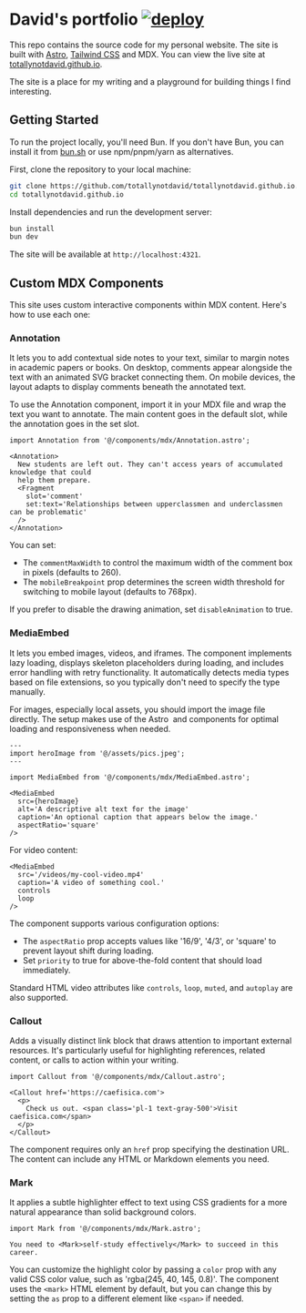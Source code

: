 # David's portfolio [![deploy](https://github.com/totallynotdavid/totallynotdavid.github.io/actions/workflows/deploy.yml/badge.svg)](https://github.com/totallynotdavid/totallynotdavid.github.io/actions/workflows/deploy.yml)

This repo contains the source code for my personal website. The site is built with
[Astro](https://astro.build/), [Tailwind CSS](https://tailwindcss.com/) and MDX. You can
view the live site at [totallynotdavid.github.io](https://totallynotdavid.github.io).

The site is a place for my writing and a playground for building things I find
interesting.

## Getting Started

To run the project locally, you'll need Bun. If you don't have Bun, you can install it
from [bun.sh](https://bun.sh/) or use npm/pnpm/yarn as alternatives.

First, clone the repository to your local machine:

```bash
git clone https://github.com/totallynotdavid/totallynotdavid.github.io.git
cd totallynotdavid.github.io
```

Install dependencies and run the development server:

```bash
bun install
bun dev
```

The site will be available at `http://localhost:4321`.

## Custom MDX Components

This site uses custom interactive components within MDX content. Here's how to use each
one:

### Annotation

It lets you to add contextual side notes to your text, similar to margin notes in academic
papers or books. On desktop, comments appear alongside the text with an animated SVG
bracket connecting them. On mobile devices, the layout adapts to display comments beneath
the annotated text.

To use the Annotation component, import it in your MDX file and wrap the text you want to
annotate. The main content goes in the default slot, while the annotation goes in the set
slot.

```mdx
import Annotation from '@/components/mdx/Annotation.astro';

<Annotation>
  New students are left out. They can't access years of accumulated knowledge that could
  help them prepare.
  <Fragment
    slot='comment'
    set:text='Relationships between upperclassmen and underclassmen can be problematic'
  />
</Annotation>
```

You can set:

- The `commentMaxWidth` to control the maximum width of the comment box in pixels
  (defaults to 260).
- The `mobileBreakpoint` prop determines the screen width threshold for switching to
  mobile layout (defaults to 768px).

If you prefer to disable the drawing animation, set `disableAnimation` to true.

### MediaEmbed

It lets you embed images, videos, and iframes. The component implements lazy loading,
displays skeleton placeholders during loading, and includes error handling with retry
functionality. It automatically detects media types based on file extensions, so you
typically don't need to specify the type manually.

For images, especially local assets, you should import the image file directly. The setup
makes use of the Astro <Image/> and <Picture/> components for optimal loading and
responsiveness when needed.

```mdx
---
import heroImage from '@/assets/pics.jpeg';
---

import MediaEmbed from '@/components/mdx/MediaEmbed.astro';

<MediaEmbed
  src={heroImage}
  alt='A descriptive alt text for the image'
  caption='An optional caption that appears below the image.'
  aspectRatio='square'
/>
```

For video content:

```mdx
<MediaEmbed
  src='/videos/my-cool-video.mp4'
  caption='A video of something cool.'
  controls
  loop
/>
```

The component supports various configuration options:

- The `aspectRatio` prop accepts values like '16/9', '4/3', or 'square' to prevent layout
  shift during loading.
- Set `priority` to true for above-the-fold content that should load immediately.

Standard HTML video attributes like `controls`, `loop`, `muted`, and `autoplay` are also
supported.

### Callout

Adds a visually distinct link block that draws attention to important external resources.
It's particularly useful for highlighting references, related content, or calls to action
within your writing.

```mdx
import Callout from '@/components/mdx/Callout.astro';

<Callout href='https://caefisica.com'>
  <p>
    Check us out. <span class='pl-1 text-gray-500'>Visit caefisica.com</span>
  </p>
</Callout>
```

The component requires only an `href` prop specifying the destination URL. The content can
include any HTML or Markdown elements you need.

### Mark

It applies a subtle highlighter effect to text using CSS gradients for a more natural
appearance than solid background colors.

```mdx
import Mark from '@/components/mdx/Mark.astro';

You need to <Mark>self-study effectively</Mark> to succeed in this career.
```

You can customize the highlight color by passing a `color` prop with any valid CSS color
value, such as 'rgba(245, 40, 145, 0.8)'. The component uses the `<mark>` HTML element by
default, but you can change this by setting the `as` prop to a different element like
`<span>` if needed.
